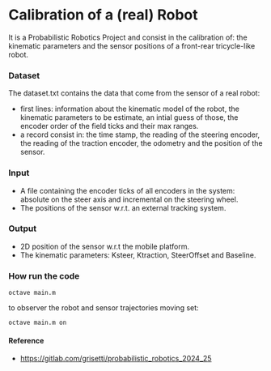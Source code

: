 # Calibration of a (real) Robot
It is a Probabilistic Robotics Project and consist in the calibration of: the kinematic parameters and the sensor positions of a front-rear tricycle-like robot.

### Dataset
The dataset.txt contains the data that come from the sensor of a real robot:
- first lines: information about the kinematic model of the robot, the kinematic parameters to be estimate, an intial guess of those, the encoder order of the field ticks and their max ranges.
- a record consist in: the time stamp, the reading of the steering encoder, the reading of the traction encoder, the odometry and the position of the sensor.

### Input
- A file containing the encoder ticks of all encoders in the system: absolute on the steer axis and incremental on the steering wheel.
- The positions of the sensor w.r.t. an external tracking system.

### Output
- 2D position of the sensor w.r.t the mobile platform.
- The kinematic parameters: Ksteer, Ktraction, SteerOffset and Baseline.

### How run the code
```shell
octave main.m
```
to observer the robot and sensor trajectories moving set:
```shell
octave main.m on
```

#### Reference
- https://gitlab.com/grisetti/probabilistic_robotics_2024_25
